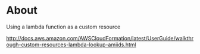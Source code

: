 # About

Using a lambda function as a custom resource

http://docs.aws.amazon.com/AWSCloudFormation/latest/UserGuide/walkthrough-custom-resources-lambda-lookup-amiids.html



